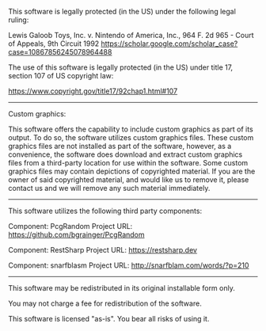 

This software is legally protected (in the US) under the following legal ruling:

Lewis Galoob Toys, Inc. v. Nintendo of America, Inc., 964 F. 2d 965 - Court of Appeals, 9th Circuit 1992
https://scholar.google.com/scholar_case?case=10867856245078964488

The use of this software is legally protected (in the US) under title 17, section 107 of US copyright law:

https://www.copyright.gov/title17/92chap1.html#107

-------------------------------------------------------

Custom graphics:

This software offers the capability to include custom graphics as part of its output. 
To do so, the software utilizes custom graphics files. These custom graphics files are not 
installed as part of the software, however, as a convenience, the software does download 
and extract custom graphics files from a third-party location for use within the software. 
Some custom graphics files may contain depictions of copyrighted material. If you are the 
owner of said copyrighted material, and would like us to remove it, please contact us and 
we will remove any such material immediately. 

-------------------------------------------------------

This software utilizes the following third party components:

Component:   PcgRandom
Project URL: https://github.com/bgrainger/PcgRandom

Component:   RestSharp
Project URL: https://restsharp.dev

Component:   snarfblasm
Project URL: http://snarfblam.com/words/?p=210

-------------------------------------------------------

This software may be redistributed in its original installable form only. 

You may not charge a fee for redistribution of the software.

This software is licensed "as-is". You bear all risks of using it. 

